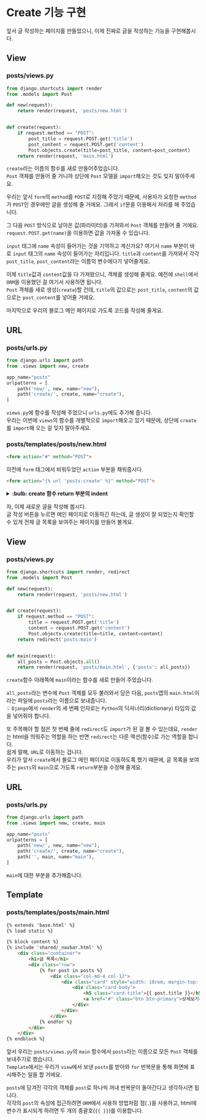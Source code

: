 # Create 기능 구현  
앞서 글 작성하는 페이지를 만들었으니, 이제 진짜로 글을 작성하는 기능을 구현해봅시다.  

## View  
### posts/views.py  
```python
from django.shortcuts import render
from .models import Post

def new(request):
    return render(request, 'posts/new.html')


def create(request):
    if request.method == "POST":
        post_title = request.POST.get('title')
        post_content = request.POST.get('content')
        Post.objects.create(title=post_title, content=post_content)
    return render(request, 'main.html')
```
`create`라는 이름의 함수를 새로 만들어주었습니다.  
`Post` 객체를 만들어 줄 거니까 상단에 `Post` 모델을 `import`해오는 것도 잊지 말아주세요.  

우리는 앞서 `form`의 `method`를 `POST`로 지정해 주었기 때문에, 사용자가 요청한 `method`가 `POST`인 경우에만 글을 생성해 줄 거에요. 그래서 `if`문을 이용해서 처리를 해 주었습니다.  

그 다음 `POST` 방식으로 날아온 값(파라미터)을 가져와서 `Post` 객체를 만들어 줄 거에요. `request.POST.get(name)`을 이용하면 값을 가져올 수 있습니다.  

`input` 태그에 `name` 속성이 들어가는 것을 기억하고 계신가요? 여기서 `name` 부분이 바로 `input` 태그의 `name` 속성이 들어가는 자리입니다. `title`과 `content`를 가져와서 각각 `post_title`, `post_content`라는 이름의 변수에다가 넣어줄게요.  

이제 `title`값과 `content`값을 다 가져왔으니, 객체를 생성해 줄게요. 예전에 `shell`에서 `ORM`을 이용했던 걸 여기서 사용하면 됩니다.  
`Post` 객체를 새로 생성(`create`)할 건데, `title`의 값으로는 `post_title`, `content`의 값으로는 `post_content`를 넣어줄 거에요.  

마지막으로 우리의 블로그 메인 페이지로 가도록 코드를 작성해 줄게요.  

## URL  
### posts/urls.py
```python
from django.urls import path
from .views import new, create

app_name="posts"
urlpatterns = [
    path('new/', new, name="new"),
    path('create/', create, name="create"),
]
```
`views.py`에 함수를 작성해 주었으니 `urls.py`에도 추가해 줍니다.  
우리는 이번에 `views`의 함수를 개별적으로 `import`해오고 있기 때문에, 상단에 `create`를 `import`해 오는 걸 잊지 말아주세요.  

### posts/templates/posts/new.html  
```html
<form action="#" method="POST">
```
이전에 `form` 태그에서 비워두었던 `action` 부분을 채워줍시다.  
```html
<form action="{% url 'posts:create' %}" method="POST">
```

<details>
  <summary><b>:bulb: create 함수 return 부분의 indent</b></summary>  
  
  ### posts/views.py  
  `create` 함수의 코드를 보면
  ```python
  def create(request):
      if request.method == "POST":
          post_title = request.POST.get('title')
          post_content = request.POST.get('content')
          Post.objects.create(title=post_title, content=post_content)
          return render(request, 'main.html')
  ```
  가 아니라  
  ```python
  def create(request):
      if request.method == "POST":
          post_title = request.POST.get('title')
          post_content = request.POST.get('content')
          Post.objects.create(title=post_title, content=post_content)
      return render(request, 'main.html')
  ```
  로 작성을 했습니다.  

  첫 번째 방법으로 코드를 작성하게 되면, `return` 부분은 요청 방식이 `POST`일때만 실행이 됩니다.  
  따라서 우리가 `URL`을 직접 입력해 `GET` 방식으로 `localhost:8000/posts/create/`로 접근했을 때의 처리를 해 주어야 합니다.   

  두 번째 방법에서는, 사용자의 요청 방식이 `POST`가 아니라면 `return` 부분을 통해 그냥 `main.html`을 화면에 띄워주는 역할을 하게 됩니다.  
  만약 `POST` 방식의 요청이 들어온다면 `title`과 `content`를 가져와서 새로운 `Post` 객체를 만들고, `if`문을 탈출한 다음 `return`문을 통해 `main.html`로 갑니다.  

  필요에 따라 아래와 같이 코드를 작성하셔도 됩니다.  
  ```python
  def create(request):
      if request.method == "POST":
          post_title = request.POST.get('title')
          post_content = request.POST.get('content')
          Post.objects.create(title=post_title, content=post_content)
          return render(request, 'main.html')
      return render(request, 'introduction/profile.html')
  ```
  이 코드는 `POST`가 아닌 방식으로 요청이 들어오면 `introduction/profile.html`을 화면에 띄워주고, `POST` 방식으로 요청이 들어오면 `Post` 객체를 생성한 다음 `main.html`로 가는 역할을 합니다.  

  **:bulb: 참고**   
  ```python
  def create(request):
      if request.method == "POST":
          post_title = request.POST.get('title')
          post_content = request.POST.get('content')
          Post.objects.create(title=post_title, content=post_content)
          return render(request, 'main.html')
  ```
  만약 위와 같이 작성하게 되면, `URL`을 직접 입력해 `GET` 방식으로 `localhost:8000/posts/create/`로 접근했을 경우 에러가 표시됩니다.  
  `POST` 방식에 대한 `return`만이 정의되어 있기 때문입니다.  
</details>


자, 이제 새로운 글을 작성해 봅시다.  
글 작성 버튼을 누르면 메인 페이지로 이동하긴 하는데, 글 생성이 잘 되었는지 확인할 수 있게 전체 글 목록을 보여주는 페이지를 만들어 볼게요.  

## View  
### posts/views.py  
```python
from django.shortcuts import render, redirect
from .models import Post

def new(request):
    return render(request, 'posts/new.html')


def create(request):
    if request.method == "POST":
        title = request.POST.get('title')
        content = request.POST.get('content')
        Post.objects.create(title=title, content=content)
    return redirect('posts:main')


def main(request):
    all_posts = Post.objects.all()
    return render(request, 'posts/main.html', {'posts': all_posts})
```
`create`함수 아래쪽에 `main`이라는 함수를 새로 만들어 주었습니다.  

`all_posts`라는 변수에 `Post` 객체를 모두 불러와서 담은 다음, `posts`앱의 `main.html`이라는 파일에 `posts`라는 이름으로 보내줍니다.  
:bulb: `Django`에서 `render`의 세 번째 인자로는 `Python`의 딕셔너리(dictionary) 타입의 값을 넣어줘야 합니다.  

또 주목해야 할 점은 첫 번째 줄에 `redirect`도 `import`가 된 걸 볼 수 있는데요, `render`는 html을 띄워주는 역할을 하는 반면 `redirect`는 다른 액션(함수)로 가는 역할을 합니다.  
쉽게 말해, `URL`로 이동하는 겁니다.  
우리가 앞서 `create`에서 블로그 메인 페이지로 이동하도록 했기 때문에, 글 목록을 보여주는 `posts`의 `main`으로 가도록 `return`부분을 수정해 줄게요.  

## URL  
### posts/urls.py  
```python
from django.urls import path
from .views import new, create, main

app_name="posts"
urlpatterns = [
    path('new/', new, name="new"),
    path('create/', create, name="create"),
    path('', main, name="main"),
]
```
`main`에 대한 부분을 추가해줍니다.  

## Template  
### posts/templates/posts/main.html  
```html
{% extends 'base.html' %}
{% load static %}

{% block content %}
{% include 'shared/_navbar.html' %}
    <div class="container">
        <h1>글 목록</h1>
        <div class="row">
            {% for post in posts %}
                <div class="col-md-4 col-12">
                    <div class="card" style="width: 18rem; margin-top: 20px;">
                        <div class="card-body">
                            <h5 class="card-title">{{ post.title }}</h5>
                            <a href="#" class="btn btn-primary">상세보기</a>
                        </div>
                    </div>
                </div>
            {% endfor %}
        </div>
    </div>
{% endblock %}
```
앞서 우리는 `posts/views.py`의 `main` 함수에서 `posts`라는 이름으로 모든 `Post` 객체를 보내주기로 했습니다.  
`Template`에서는 우리가 `view`에서 보낸 `posts`를 받아와 `for` 반복문을 통해 화면에 표시해주는 일을 할 거에요.  

`posts`에 담겨진 각각의 객체를 `post`로 하나씩 꺼내 반복문이 돌아간다고 생각하시면 됩니다.  
각각의 `post`의 속성에 접근하려면 `ORM`에서 사용하 방법처럼 점(`.`)을 사용하고, html에 변수가 표시되게 하려면 두 개의 중괄호(`{{ }}`)를 이용합니다.  

